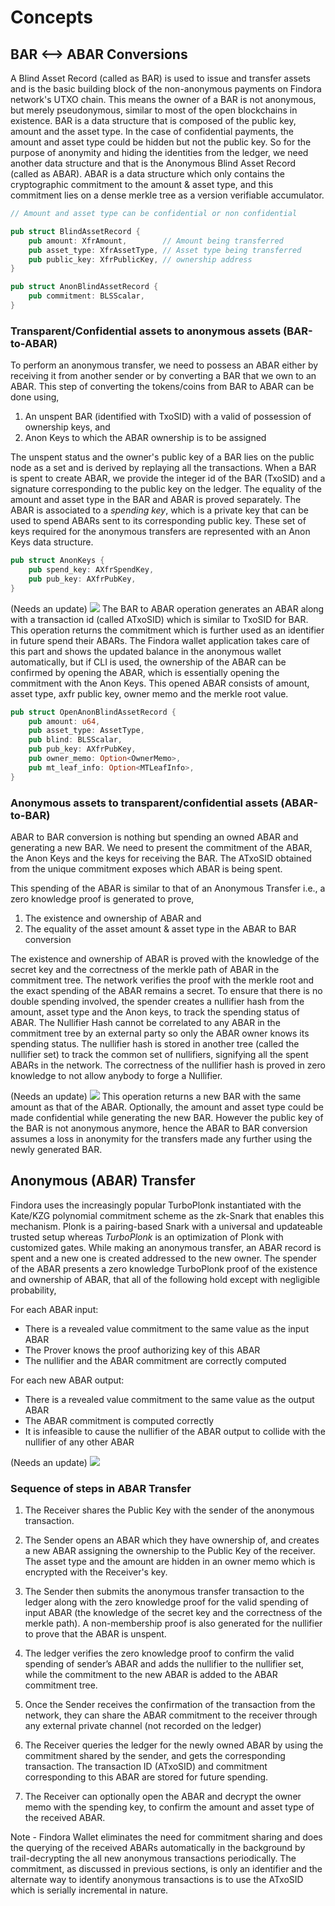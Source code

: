 # Concepts 

## BAR <--> ABAR Conversions

A Blind Asset Record (called as BAR) is used to issue and transfer assets and is the basic building block of the non-anonymous payments on Findora network's UTXO chain. This means the owner of a BAR is not anonymous, but merely pseudonymous, similar to most of the open blockchains in existence. BAR is a data structure that is composed of the public key, amount and the asset type. In the case of confidential payments, the amount and asset type could be hidden but not the public key. So for the purpose of anonymity and hiding the identities from the ledger, we need another data structure and that is the Anonymous Blind Asset Record (called as ABAR). ABAR is a data structure which only contains the cryptographic commitment to the amount & asset type, and this commitment lies on a dense merkle tree as a version verifiable accumulator.
<!--- is the randomized version of the owning public key with the randomizer unknown to the network. -->

```rust
// Amount and asset type can be confidential or non confidential

pub struct BlindAssetRecord {
    pub amount: XfrAmount,        // Amount being transferred
    pub asset_type: XfrAssetType, // Asset type being transferred
    pub public_key: XfrPublicKey, // ownership address
}
```
```rust
pub struct AnonBlindAssetRecord {
    pub commitment: BLSScalar,
}
```

### Transparent/Confidential assets to anonymous assets (BAR-to-ABAR)
To perform an anonymous transfer, we need to possess an ABAR either by receiving it from another sender or by converting a BAR that we own to an ABAR. This step of converting the tokens/coins from BAR to ABAR can be done using,
1. An unspent BAR (identified with TxoSID) with a valid of possession of ownership keys, and
2. Anon Keys to which the ABAR ownership is to be assigned
<!--- ABAR consists of the cryptographic commitment to the amount along with the randomized public key, which is unique to each transaction. The BAR to ABAR operation returns a randomizer aka the diversifier, which is required for further transfers as the randomized public key which gets stored on the ledger through the ABAR is obtained only from the randomizer and the anonymous (non-randomized) public key of the user.-->

The unspent status and the owner's public key of a BAR lies on the public node as a set and is derived by replaying all the transactions. When a BAR is spent to create ABAR, we provide the integer id of the BAR (TxoSID) and a signature corresponding to the public key on the ledger. The equality of the amount and asset type in the BAR and ABAR is proved separately. The ABAR is associated to a *spending key*, which is a private key that can be used to spend ABARs sent to its corresponding public key. These set of keys required for the anonymous transfers are represented with an Anon Keys data structure.

```rust
pub struct AnonKeys {
    pub spend_key: AXfrSpendKey,
    pub pub_key: AXfrPubKey,
}
```

(Needs an update)
![](../../../images/bar_to_abar.jpg)
The BAR to ABAR operation generates an ABAR along with a transaction id (called ATxoSID) which is similar to TxoSID for BAR. This operation returns the commitment which is further used as an identifier in future spend their ABARs. The Findora wallet application takes care of this part and shows the updated balance in the anonymous wallet automatically, but if CLI is used, the ownership of the ABAR can be confirmed by opening the ABAR, which is essentially opening the commitment with the Anon Keys. This opened ABAR consists of amount, asset type, axfr public key, owner memo and the merkle root value.

```rust
pub struct OpenAnonBlindAssetRecord {
    pub amount: u64,
    pub asset_type: AssetType,
    pub blind: BLSScalar,
    pub pub_key: AXfrPubKey,
    pub owner_memo: Option<OwnerMemo>,
    pub mt_leaf_info: Option<MTLeafInfo>,
}
```

### Anonymous assets to transparent/confidential assets (ABAR-to-BAR)

ABAR to BAR conversion is nothing but spending an owned ABAR and generating a new BAR. We need to present the commitment of the ABAR, the Anon Keys and the keys for receiving the BAR. The ATxoSID obtained from the unique commitment exposes which ABAR is being spent.

This spending of the ABAR is similar to that of an Anonymous Transfer i.e., a zero knowledge proof is generated to prove,
1. The existence and ownership of ABAR and
2. The equality of the asset amount & asset type in the ABAR to BAR conversion

The existence and ownership of ABAR is proved with the knowledge of the secret key and the correctness of the merkle path of ABAR in the commitment tree. The network verifies the proof with the merkle root and the exact spending of the ABAR remains a secret. To ensure that there is no double spending involved, the spender creates a nullifier hash from the amount, asset type and the Anon keys, to track the spending status of ABAR. The Nullifier Hash cannot be correlated to any ABAR in the commitment tree by an external party so only the ABAR owner knows its spending status. The nullifier hash is stored in another tree (called the nullifier set) to track the common set of nullifiers, signifying all the spent ABARs in the network. The correctness of the nullifier hash is proved in zero knowledge to not allow anybody to forge a Nullifier.

(Needs an update)
![](../../../images/abar_to_bar.jpg)
This operation returns a new BAR with the same amount as that of the ABAR. Optionally, the amount and asset type could be made confidential while generating the new BAR. However the public key of the BAR is not anonymous anymore, hence the ABAR to BAR conversion assumes a loss in anonymity for the transfers made any further using the newly generated BAR.

## Anonymous (ABAR) Transfer

Findora uses the increasingly popular TurboPlonk instantiated with the Kate/KZG polynomial commitment scheme as the zk-Snark that enables this mechanism. Plonk is a pairing-based Snark with a universal and updateable trusted setup whereas *TurboPlonk* is an optimization of Plonk with customized gates. While making an anonymous transfer, an ABAR record is spent and a new one is created addressed to the new owner. The spender of the ABAR presents a zero knowledge TurboPlonk proof of the existence and ownership of ABAR, that all of the following hold except with negligible probability,

For each ABAR input:

* There is a revealed value commitment to the same value as the input ABAR
* The Prover knows the proof authorizing key of this ABAR
* The nullifier and the ABAR commitment are correctly computed

For each new ABAR output:

* There is a revealed value commitment to the same value as the output ABAR
* The ABAR commitment is computed correctly
* It is infeasible to cause the nullifier of the ABAR output to collide with the nullifier of any other ABAR

(Needs an update)
![](../../../images/abar_transfer.jpg)

### Sequence of steps in ABAR Transfer

1. The Receiver shares the Public Key with the sender of the anonymous transaction.

2. The Sender opens an ABAR which they have ownership of, and creates a new ABAR assigning the ownership to the Public Key of the receiver. The asset type and the amount are hidden in an owner memo which is encrypted with the Receiver's key.

3. The Sender then submits the anonymous transfer transaction to the ledger along with the zero knowledge proof for the valid spending of input ABAR (the knowledge of the secret key and the correctness of the merkle path). A non-membership proof is also generated for the nullifier to prove that the ABAR is unspent.

4. The ledger verifies the zero knowledge proof to confirm the valid spending of sender’s ABAR and adds the nullifier to the nullifier set, while the commitment to the new ABAR is added to the ABAR commitment tree.

5. Once the Sender receives the confirmation of the transaction from the network, they can share the ABAR commitment to the receiver through any external private channel (not recorded on the ledger)

6. The Receiver queries the ledger for the newly owned ABAR by using the commitment shared by the sender, and gets the corresponding transaction. The transaction ID (ATxoSID) and commitment corresponding to this ABAR are stored for future spending.

7. The Receiver can optionally open the ABAR and decrypt the owner memo with the spending key, to confirm the amount and asset type of the received ABAR.

Note - Findora Wallet eliminates the need for commitment sharing and does the querying of the received ABARs automatically in the background by trail-decrypting the all new anonymous transactions periodically. The commitment, as discussed in previous sections, is only an identifier and the alternate way to identify anonymous transactions is to use the ATxoSID which is serially incremental in nature.


<!--- ![](https://i.imgur.com/CXOqKW0.png)
[](https://i.imgur.com/0q1AvYW.png)
[](https://i.imgur.com/rYTLMKk.png)
[](https://i.imgur.com/098kKlh.png) -->
